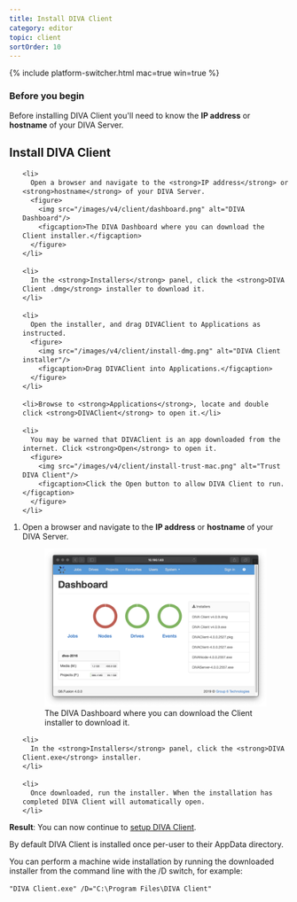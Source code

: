 ```yaml
---
title: Install DIVA Client
category: editor
topic: client
sortOrder: 10
---
```


{% include platform-switcher.html mac=true win=true %}

### Before you begin

Before installing DIVA Client you'll need to know the **IP address** or **hostname** of your DIVA Server.

## Install DIVA Client

<div class="platform-mac">
  <ol>

    <li>
      Open a browser and navigate to the <strong>IP address</strong> or <strong>hostname</strong> of your DIVA Server.
      <figure>
        <img src="/images/v4/client/dashboard.png" alt="DIVA Dashboard"/>
        <figcaption>The DIVA Dashboard where you can download the Client installer.</figcaption>
      </figure>
    </li>

    <li>
      In the <strong>Installers</strong> panel, click the <strong>DIVA Client .dmg</strong> installer to download it.
    </li>

    <li>
      Open the installer, and drag DIVAClient to Applications as instructed.
      <figure>
        <img src="/images/v4/client/install-dmg.png" alt="DIVA Client installer"/>
        <figcaption>Drag DIVAClient into Applications.</figcaption>
      </figure>
    </li>

    <li>Browse to <strong>Applications</strong>, locate and double click <strong>DIVAClient</strong> to open it.</li>

    <li>
      You may be warned that DIVAClient is an app downloaded from the internet. Click <strong>Open</strong> to open it.
      <figure>
        <img src="/images/v4/client/install-trust-mac.png" alt="Trust DIVA Client"/>
        <figcaption>Click the Open button to allow DIVA Client to run.</figcaption>
      </figure>
    </li>

  </ol>
</div>

<div class="platform-win">
  <ol>
    <li>
      Open a browser and navigate to the <strong>IP address</strong> or <strong>hostname</strong> of your DIVA Server.
      <figure>
        <img src="/images/v4/client/dashboard.png" alt="DIVA Dashboard"/>
        <figcaption>The DIVA Dashboard where you can download the Client installer to download it.</figcaption>
      </figure>
    </li>

    <li>
      In the <strong>Installers</strong> panel, click the <strong>DIVA Client.exe</strong> installer.
    </li>

    <li>
      Once downloaded, run the installer. When the installation has completed DIVA Client will automatically open.
    </li>
  </ol>
</div>

<p class="tip tip--result">
  <strong>Result</strong>:
  You can now continue to <a href="/v4/editor/setup-client.html">setup DIVA Client</a>.
</p>

<div class="platform-win">
  <p>By default DIVA Client is installed once per-user to their AppData directory.</p>
  <p>You can perform a machine wide installation by running the downloaded installer from the command line with the /D switch, for example:</p>
  <code>"DIVA Client.exe" /D="C:\Program Files\DIVA Client"</code>
</div>

